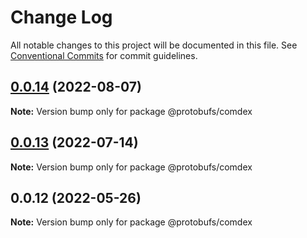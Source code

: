 # Change Log

All notable changes to this project will be documented in this file.
See [Conventional Commits](https://conventionalcommits.org) for commit guidelines.

## [0.0.14](https://github.com/cosmology-tech/proto-registry/compare/@protobufs/comdex@0.0.13...@protobufs/comdex@0.0.14) (2022-08-07)

**Note:** Version bump only for package @protobufs/comdex





## [0.0.13](https://github.com/cosmology-tech/proto-registry/compare/@protobufs/comdex@0.0.12...@protobufs/comdex@0.0.13) (2022-07-14)

**Note:** Version bump only for package @protobufs/comdex





## 0.0.12 (2022-05-26)

**Note:** Version bump only for package @protobufs/comdex
